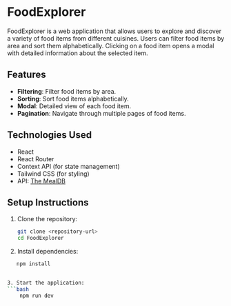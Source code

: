 # FoodExplorer

FoodExplorer is a web application that allows users to explore and discover a variety of food items from different cuisines. Users can filter food items by area and sort them alphabetically. Clicking on a food item opens a modal with detailed information about the selected item.

## Features

- **Filtering**: Filter food items by area.
- **Sorting**: Sort food items alphabetically.
- **Modal**: Detailed view of each food item.
- **Pagination**: Navigate through multiple pages of food items.

## Technologies Used

- React
- React Router
- Context API (for state management)
- Tailwind CSS (for styling)
- API: [The MealDB](https://www.themealdb.com/api.php)

## Setup Instructions

1. Clone the repository:

   ```bash
   git clone <repository-url>
   cd FoodExplorer

2. Install dependencies:
```bash
   npm install
    

3. Start the application:
```bash
    npm run dev


